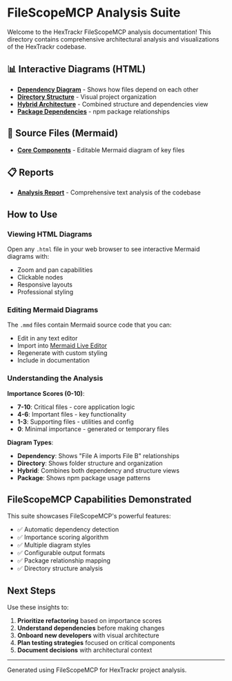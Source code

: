 # FileScopeMCP Analysis Suite

Welcome to the HexTrackr FileScopeMCP analysis documentation! This directory contains comprehensive architectural analysis and visualizations of the HexTrackr codebase.

## 📊 Interactive Diagrams (HTML)

- **[Dependency Diagram](./dependency-diagram.html)** - Shows how files depend on each other
- **[Directory Structure](./directory-structure.html)** - Visual project organization
- **[Hybrid Architecture](./hybrid-architecture.html)** - Combined structure and dependencies view
- **[Package Dependencies](./package-dependencies.html)** - npm package relationships

## 📝 Source Files (Mermaid)

- **[Core Components](./core-components.mmd)** - Editable Mermaid diagram of key files

## 📋 Reports

- **[Analysis Report](./analysis-report.md)** - Comprehensive text analysis of the codebase

## How to Use

### Viewing HTML Diagrams

Open any `.html` file in your web browser to see interactive Mermaid diagrams with:

- Zoom and pan capabilities
- Clickable nodes
- Responsive layouts
- Professional styling

### Editing Mermaid Diagrams

The `.mmd` files contain Mermaid source code that you can:

- Edit in any text editor
- Import into [Mermaid Live Editor](https://mermaid.live)
- Regenerate with custom styling
- Include in documentation

### Understanding the Analysis

**Importance Scores (0-10)**:

- **7-10**: Critical files - core application logic
- **4-6**: Important files - key functionality
- **1-3**: Supporting files - utilities and config
- **0**: Minimal importance - generated or temporary files

**Diagram Types**:

- **Dependency**: Shows "File A imports File B" relationships
- **Directory**: Shows folder structure and organization  
- **Hybrid**: Combines both dependency and structure views
- **Package**: Shows npm package usage patterns

## FileScopeMCP Capabilities Demonstrated

This suite showcases FileScopeMCP's powerful features:

- ✅ Automatic dependency detection
- ✅ Importance scoring algorithm
- ✅ Multiple diagram styles
- ✅ Configurable output formats
- ✅ Package relationship mapping
- ✅ Directory structure analysis

## Next Steps

Use these insights to:

1. **Prioritize refactoring** based on importance scores
2. **Understand dependencies** before making changes
3. **Onboard new developers** with visual architecture
4. **Plan testing strategies** focused on critical components
5. **Document decisions** with architectural context

---

Generated using FileScopeMCP for HexTrackr project analysis.

